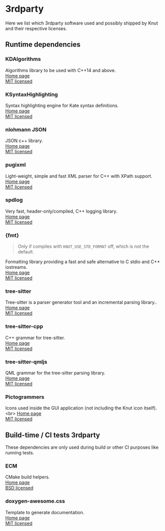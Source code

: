 # 3rdparty

Here we list which 3rdparty software used and possibly shipped by Knut and their respective licenses.

## Runtime dependencies

### KDAlgorithms

Algorithms library to be used with C++14 and above.<br/>
[Home page](https://github.com/KDAB/KDAlgorithms)<br/>
[MIT licensed](LICENSES/MIT.txt)

### KSyntaxHighlighting

Syntax highlighting engine for Kate syntax definitions.<br/>
[Home page](https://api.kde.org/frameworks/syntax-highlighting/html/)<br/>
[MIT licensed](LICENSES/MIT.txt)

### nlohmann JSON

JSON c++ library.<br/>
[Home page](https://github.com/nlohmann/json)<br/>
[MIT licensed](LICENSES/MIT.txt)

### pugixml

Light-weight, simple and fast XML parser for C++ with XPath support.<br/>
[Home page](https://github.com/zeux/pugixml)<br/>
[MIT licensed](LICENSES/MIT.txt)

### spdlog

Very fast, header-only/compiled, C++ logging library.<br/>
[Home page](https://github.com/gabime/spdlog)<br/>
[MIT licensed](LICENSES/MIT.txt)

### {fmt}

> Only if compiles with `KNUT_USE_STD_FORMAT` off, which is not the default.

Formatting library providing a fast and safe alternative to C stdio and C++ iostreams.<br/>
[Home page](https://github.com/fmtlib/fmt)<br/>
[MIT licensed](LICENSES/MIT.txt)

### tree-sitter

Tree-sitter is a parser generator tool and an incremental parsing library..<br/>
[Home page](https://github.com/tree-sitter/tree-sitter)<br/>
[MIT licensed](LICENSES/MIT.txt)

### tree-sitter-cpp

C++ grammar for tree-sitter.<br/>
[Home page](https://github.com/tree-sitter/tree-sitter-cpp)<br/>
[MIT licensed](LICENSES/MIT.txt)

### tree-sitter-qmljs

QML grammar for the tree-sitter parsing library.<br/>
[Home page](https://github.com/yuja/tree-sitter-qmljs)<br/>
[MIT licensed](LICENSES/MIT.txt)

### Pictogrammers

Icons used inside the GUI application (not including the Knut icon itself).<br\>
[Home page](https://pictogrammers.com/library/mdi/)<br/>
[MIT licensed](LICENSES/Apache-2.0.txt)

## Build-time / CI tests 3rdparty

These dependencies are only used during build or other CI purposes like running tests.

### ECM

CMake build helpers.<br/>
[Home page](https://api.kde.org/frameworks/extra-cmake-modules/html/index.html)<br/>
[BSD licensed](LICENSES/BSD-3-Clause.txt)

### doxygen-awesome.css

Template to generate documentation.<br/>
[Home page](https://github.com/jothepro/doxygen-awesome-css)<br/>
[MIT licensed](LICENSES/MIT.txt)
